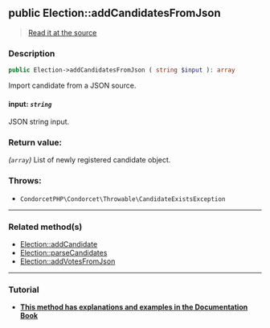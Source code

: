 ## public Election::addCandidatesFromJson

> [Read it at the source](https://github.com/julien-boudry/Condorcet/blob/master/src/ElectionProcess/CandidatesProcess.php#L249)

### Description    

```php
public Election->addCandidatesFromJson ( string $input ): array
```

Import candidate from a JSON source.
    

#### **input:** *`string`*   
JSON string input.    


### Return value:   

*(`array`)* List of newly registered candidate object.



### Throws:   

* ```CondorcetPHP\Condorcet\Throwable\CandidateExistsException``` 

---------------------------------------

### Related method(s)      

* [Election::addCandidate](/Docs/ApiReferences/Election%20Class/public%20Election--addCandidate.md)    
* [Election::parseCandidates](/Docs/ApiReferences/Election%20Class/public%20Election--parseCandidates.md)    
* [Election::addVotesFromJson](/Docs/ApiReferences/Election%20Class/public%20Election--addVotesFromJson.md)    

---------------------------------------

### Tutorial

* **[This method has explanations and examples in the Documentation Book](https://www.condorcet.io/3.AsPhpLibrary/4.Candidates)**    
